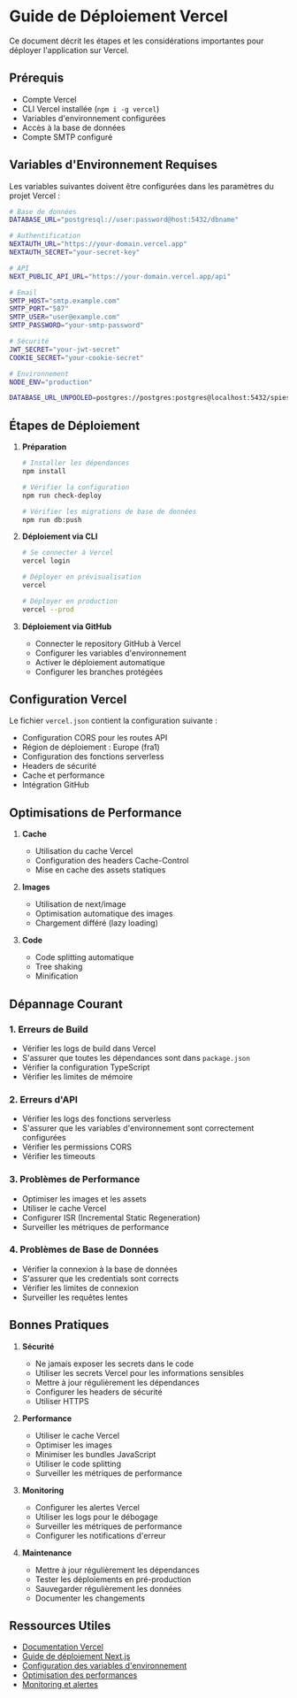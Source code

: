 # Guide de Déploiement Vercel

Ce document décrit les étapes et les considérations importantes pour déployer l'application sur Vercel.

## Prérequis

- Compte Vercel
- CLI Vercel installée (`npm i -g vercel`)
- Variables d'environnement configurées
- Accès à la base de données
- Compte SMTP configuré

## Variables d'Environnement Requises

Les variables suivantes doivent être configurées dans les paramètres du projet Vercel :

```bash
# Base de données
DATABASE_URL="postgresql://user:password@host:5432/dbname"

# Authentification
NEXTAUTH_URL="https://your-domain.vercel.app"
NEXTAUTH_SECRET="your-secret-key"

# API
NEXT_PUBLIC_API_URL="https://your-domain.vercel.app/api"

# Email
SMTP_HOST="smtp.example.com"
SMTP_PORT="587"
SMTP_USER="user@example.com"
SMTP_PASSWORD="your-smtp-password"

# Sécurité
JWT_SECRET="your-jwt-secret"
COOKIE_SECRET="your-cookie-secret"

# Environnement
NODE_ENV="production"

DATABASE_URL_UNPOOLED=postgres://postgres:postgres@localhost:5432/spiess_planning?schema=public
```

## Étapes de Déploiement

1. **Préparation**
   ```bash
   # Installer les dépendances
   npm install

   # Vérifier la configuration
   npm run check-deploy

   # Vérifier les migrations de base de données
   npm run db:push
   ```

2. **Déploiement via CLI**
   ```bash
   # Se connecter à Vercel
   vercel login

   # Déployer en prévisualisation
   vercel

   # Déployer en production
   vercel --prod
   ```

3. **Déploiement via GitHub**
   - Connecter le repository GitHub à Vercel
   - Configurer les variables d'environnement
   - Activer le déploiement automatique
   - Configurer les branches protégées

## Configuration Vercel

Le fichier `vercel.json` contient la configuration suivante :

- Configuration CORS pour les routes API
- Région de déploiement : Europe (fra1)
- Configuration des fonctions serverless
- Headers de sécurité
- Cache et performance
- Intégration GitHub

## Optimisations de Performance

1. **Cache**
   - Utilisation du cache Vercel
   - Configuration des headers Cache-Control
   - Mise en cache des assets statiques

2. **Images**
   - Utilisation de next/image
   - Optimisation automatique des images
   - Chargement différé (lazy loading)

3. **Code**
   - Code splitting automatique
   - Tree shaking
   - Minification

## Dépannage Courant

### 1. Erreurs de Build
- Vérifier les logs de build dans Vercel
- S'assurer que toutes les dépendances sont dans `package.json`
- Vérifier la configuration TypeScript
- Vérifier les limites de mémoire

### 2. Erreurs d'API
- Vérifier les logs des fonctions serverless
- S'assurer que les variables d'environnement sont correctement configurées
- Vérifier les permissions CORS
- Vérifier les timeouts

### 3. Problèmes de Performance
- Optimiser les images et les assets
- Utiliser le cache Vercel
- Configurer ISR (Incremental Static Regeneration)
- Surveiller les métriques de performance

### 4. Problèmes de Base de Données
- Vérifier la connexion à la base de données
- S'assurer que les credentials sont corrects
- Vérifier les limites de connexion
- Surveiller les requêtes lentes

## Bonnes Pratiques

1. **Sécurité**
   - Ne jamais exposer les secrets dans le code
   - Utiliser les secrets Vercel pour les informations sensibles
   - Mettre à jour régulièrement les dépendances
   - Configurer les headers de sécurité
   - Utiliser HTTPS

2. **Performance**
   - Utiliser le cache Vercel
   - Optimiser les images
   - Minimiser les bundles JavaScript
   - Utiliser le code splitting
   - Surveiller les métriques de performance

3. **Monitoring**
   - Configurer les alertes Vercel
   - Utiliser les logs pour le débogage
   - Surveiller les métriques de performance
   - Configurer les notifications d'erreur

4. **Maintenance**
   - Mettre à jour régulièrement les dépendances
   - Tester les déploiements en pré-production
   - Sauvegarder régulièrement les données
   - Documenter les changements

## Ressources Utiles

- [Documentation Vercel](https://vercel.com/docs)
- [Guide de déploiement Next.js](https://nextjs.org/docs/deployment)
- [Configuration des variables d'environnement](https://vercel.com/docs/environment-variables)
- [Optimisation des performances](https://vercel.com/docs/optimizations)
- [Monitoring et alertes](https://vercel.com/docs/monitoring) 